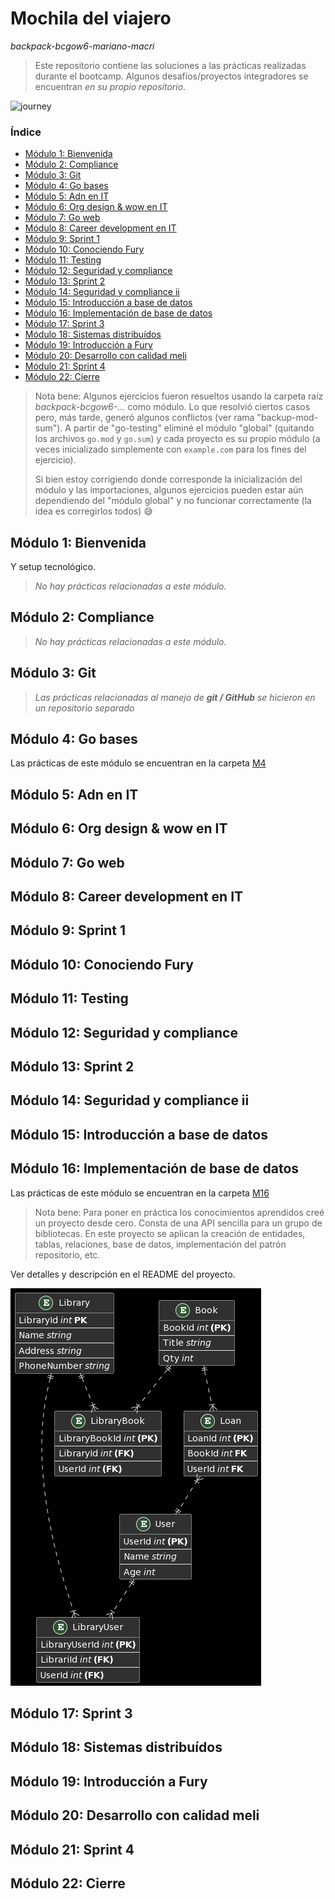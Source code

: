 # Mochila del viajero

_backpack-bcgow6-mariano-macri_

> Este repositorio contiene las soluciones a las prácticas realizadas durante el bootcamp. Algunos desafíos/proyectos integradores se encuentran _en su propio repositorio_.

![journey](https://user-images.githubusercontent.com/114087997/197656679-458ac5f8-9c37-44db-9df8-cf9456361866.png)


### Índice
- [Módulo 1: Bienvenida](#módulo-1-bienvenida)
- [Módulo 2: Compliance](#módulo-2-compliance)
- [Módulo 3: Git](#módulo-3-git)
- [Módulo 4: Go bases](#módulo-4-go-bases)
- [Módulo 5: Adn en IT](#módulo-5-adn-en-it)
- [Módulo 6: Org design & wow en IT](#módulo-6-org-design--wow-en-it)
- [Módulo 7: Go web](#módulo-7-go-web)
- [Módulo 8: Career development en IT](#módulo-8-career-development-en-it)
- [Módulo 9: Sprint 1](#módulo-9-sprint-1)
- [Módulo 10: Conociendo Fury](#módulo-10-conociendo-fury)
- [Módulo 11: Testing](#módulo-11-testing)
- [Módulo 12: Seguridad y compliance](#módulo-12-seguridad-y-compliance)
- [Módulo 13: Sprint 2](#módulo-13-sprint-2)
- [Módulo 14: Seguridad y compliance ii](#módulo-14-seguridad-y-compliance-ii)
- [Módulo 15: Introducción a base de datos](#módulo-15-introducción-a-base-de-datos)
- [Módulo 16: Implementación de base de datos](#módulo-16-implementación-de-base-de-datos)
- [Módulo 17: Sprint 3](#módulo-17-sprint-3)
- [Módulo 18: Sistemas distribuídos](#módulo-18-sistemas-distribuídos)
- [Módulo 19: Introducción a Fury](#módulo-19-introducción-a-fury)
- [Módulo 20: Desarrollo con calidad meli](#módulo-20-desarrollo-con-calidad-meli)
- [Módulo 21: Sprint 4](#módulo-21-sprint-4)
- [Módulo 22: Cierre](#módulo-22-cierre)

> Nota bene:
> Algunos ejercicios fueron resueltos usando la carpeta raíz _backpack-bcgow6-..._ como módulo. Lo que resolvió ciertos casos pero, más tarde, generó algunos conflictos (ver rama "backup-mod-sum"). A partir de "go-testing" eliminé el módulo "global" (quitando los archivos `go.mod` y `go.sum`) y cada proyecto es su propio módulo (a veces inicializado simplemente con `example.com` para los fines del ejercicio).
>
> Si bien estoy corrigiendo donde corresponde la inicialización del módulo y las importaciones, algunos ejercicios pueden estar aún dependiendo del "módulo global" y no funcionar correctamente (la idea es corregirlos todos) :sweat_smile:

## Módulo 1: Bienvenida

Y setup tecnológico.

> _No hay prácticas relacionadas a este módulo._

## Módulo 2: Compliance

> _No hay prácticas relacionadas a este módulo._

## Módulo 3: Git

> *Las prácticas relacionadas al manejo de __git / GitHub__ se hicieron en un repositorio separado*

## Módulo 4: Go bases

Las prácticas de este módulo se encuentran en la carpeta [M4](https://github.com/MarianoLibre/backpack-bcgow6-mariano-macri/tree/main/M4)

## Módulo 5: Adn en IT
## Módulo 6: Org design & wow en IT
## Módulo 7: Go web
## Módulo 8: Career development en IT
## Módulo 9: Sprint 1
## Módulo 10: Conociendo Fury
## Módulo 11: Testing
## Módulo 12: Seguridad y compliance
## Módulo 13: Sprint 2
## Módulo 14: Seguridad y compliance ii
## Módulo 15: Introducción a base de datos
## Módulo 16: Implementación de base de datos

Las prácticas de este módulo se encuentran en la carpeta [M16](https://github.com/MarianoLibre/backpack-bcgow6-mariano-macri/tree/main/M16)

> Nota bene: Para poner en práctica los conocimientos aprendidos creé un proyecto desde cero. Consta de una API sencilla para un grupo de bibliotecas. En este proyecto se aplican la creación de entidades, tablas, relaciones, base de datos, implementación del patrón repositorio, etc.

Ver detalles y descripción en el README del proyecto.

![diagrama de entidad-relación](./M16/erd_library.png)

## Módulo 17: Sprint 3
## Módulo 18: Sistemas distribuídos
## Módulo 19: Introducción a Fury
## Módulo 20: Desarrollo con calidad meli
## Módulo 21: Sprint 4
## Módulo 22: Cierre
